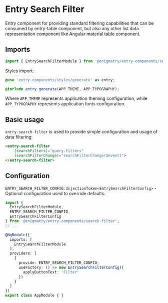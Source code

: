 # Entry Search Filter

Entry component for providing standard filtering capabilities that can be consumed by entry-table component, but also any other list data representation component like Angular material table component.

## Imports

```ts
import { EntrySearchFilterModule } from '@enigmatry/entry-components/search-filter';
```

Styles import:

```scss
@use 'entry-components/styles/generate' as entry;

@include entry.generate(APP_THEME, APP_TYPOGRAPHY);
```

Where `APP_THEME` represents application theming configuration, while `APP_TYPOGRAPHY` represents application fonts configuration.

## Basic usage

`entry-search-filter` is used to provide simple configuration and usage of data filtering:

```html
<entry-search-filter
    [searchFilters]="query.filters"
    (searchFilterChange)="searchFilterChange($event)">
</entry-search-filter>
```

## Configuration

`ENTRY_SEARCH_FILTER_CONFIG`: `InjectionToken<EntrySearchFilterConfig>` - Optional configuration used to override defaults.

```ts
import {
  EntrySearchFilterModule,
  ENTRY_SEARCH_FILTER_CONFIG,
  EntrySearchFilterConfig
} from '@enigmatry/entry-components/search-filter';
// ...

@NgModule({
  imports: [
    EntrySearchFilterModule
  ],
  providers: [
    {
      provide: ENTRY_SEARCH_FILTER_CONFIG,
      useFactory: () => new EntrySearchFilterConfig({
        applyButtonText: 'Filter'
      })
    }
  ]
})
export class AppModule { }
```
